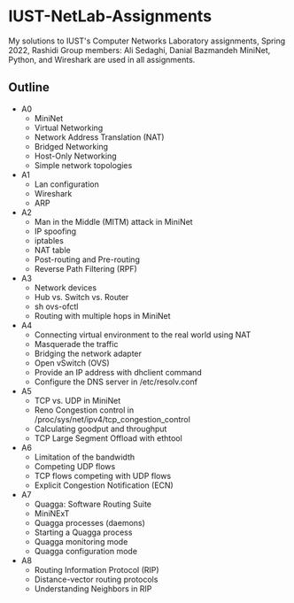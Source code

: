 # IUST-NetLab-Assignments
My solutions to IUST's Computer Networks Laboratory assignments, Spring 2022, Rashidi
Group members: Ali Sedaghi, Danial Bazmandeh
MiniNet, Python, and Wireshark are used in all assignments.

## Outline

- A0
	- MiniNet
	- Virtual Networking
	- Network Address Translation (NAT)
	- Bridged Networking
	- Host-Only Networking
	- Simple network topologies
- A1
	- Lan configuration
	- Wireshark
	- ARP
- A2
	- Man in the Middle (MITM) attack in MiniNet
    - IP spoofing
	- iptables
	- NAT table
	- Post-routing and Pre-routing
	- Reverse Path Filtering (RPF)
- A3
	- Network devices
	- Hub vs. Switch vs. Router
	- sh ovs-ofctl
	- Routing with multiple hops in MiniNet
- A4
	- Connecting virtual environment to the real world using NAT
	- Masquerade the traffic
	- Bridging the network adapter
	- Open vSwitch (OVS)
	- Provide an IP address with dhclient command
	- Configure the DNS server in /etc/resolv.conf
- A5
	- TCP vs. UDP in MiniNet
	- Reno Congestion control in /proc/sys/net/ipv4/tcp_congestion_control
	- Calculating goodput and throughput
	- TCP Large Segment Offload with ethtool
- A6
	- Limitation of the bandwidth
	- Competing UDP flows
	- TCP flows competing with UDP flows
	- Explicit Congestion Notification (ECN)
- A7
	- Quagga: Software Routing Suite
	- MiniNExT
	- Quagga processes (daemons)
	- Starting a Quagga process
	- Quagga monitoring mode
	- Quagga configuration mode
- A8
	- Routing Information Protocol (RIP)
	- Distance-vector routing protocols
	- Understanding Neighbors in RIP
